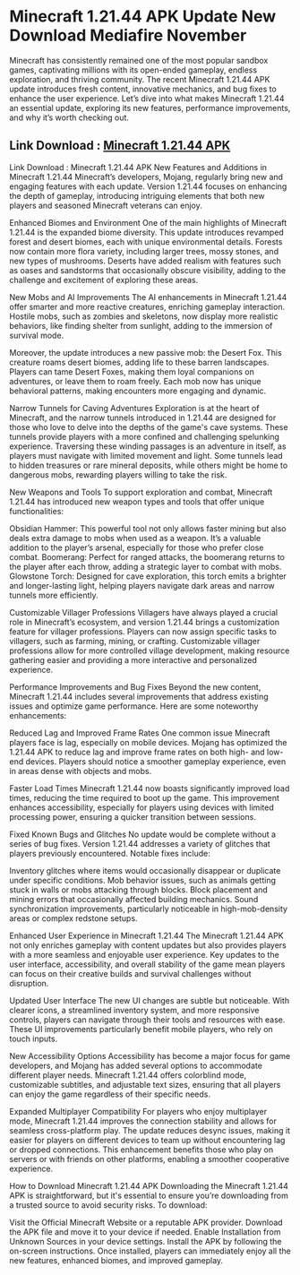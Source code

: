 # Minecraft 1.21.44 APK Update New Download Mediafire November

Minecraft has consistently remained one of the most popular sandbox games, captivating millions with its open-ended gameplay, endless exploration, and thriving community. The recent Minecraft 1.21.44 APK update introduces fresh content, innovative mechanics, and bug fixes to enhance the user experience. Let’s dive into what makes Minecraft 1.21.44 an essential update, exploring its new features, performance improvements, and why it’s worth checking out.

## Link Download : [Minecraft 1.21.44 APK](https://gamemodfree.com/minecraft-apk)

Link Download : Minecraft 1.21.44 APK
New Features and Additions in Minecraft 1.21.44
Minecraft’s developers, Mojang, regularly bring new and engaging features with each update. Version 1.21.44 focuses on enhancing the depth of gameplay, introducing intriguing elements that both new players and seasoned Minecraft veterans can enjoy.

Enhanced Biomes and Environment
One of the main highlights of Minecraft 1.21.44 is the expanded biome diversity. This update introduces revamped forest and desert biomes, each with unique environmental details. Forests now contain more flora variety, including larger trees, mossy stones, and new types of mushrooms. Deserts have added realism with features such as oases and sandstorms that occasionally obscure visibility, adding to the challenge and excitement of exploring these areas.

New Mobs and AI Improvements
The AI enhancements in Minecraft 1.21.44 offer smarter and more reactive creatures, enriching gameplay interaction. Hostile mobs, such as zombies and skeletons, now display more realistic behaviors, like finding shelter from sunlight, adding to the immersion of survival mode.

Moreover, the update introduces a new passive mob: the Desert Fox. This creature roams desert biomes, adding life to these barren landscapes. Players can tame Desert Foxes, making them loyal companions on adventures, or leave them to roam freely. Each mob now has unique behavioral patterns, making encounters more engaging and dynamic.

Narrow Tunnels for Caving Adventures
Exploration is at the heart of Minecraft, and the narrow tunnels introduced in 1.21.44 are designed for those who love to delve into the depths of the game's cave systems. These tunnels provide players with a more confined and challenging spelunking experience. Traversing these winding passages is an adventure in itself, as players must navigate with limited movement and light. Some tunnels lead to hidden treasures or rare mineral deposits, while others might be home to dangerous mobs, rewarding players willing to take the risk.

New Weapons and Tools
To support exploration and combat, Minecraft 1.21.44 has introduced new weapon types and tools that offer unique functionalities:

Obsidian Hammer: This powerful tool not only allows faster mining but also deals extra damage to mobs when used as a weapon. It’s a valuable addition to the player’s arsenal, especially for those who prefer close combat. Boomerang: Perfect for ranged attacks, the boomerang returns to the player after each throw, adding a strategic layer to combat with mobs. Glowstone Torch: Designed for cave exploration, this torch emits a brighter and longer-lasting light, helping players navigate dark areas and narrow tunnels more efficiently.

Customizable Villager Professions
Villagers have always played a crucial role in Minecraft’s ecosystem, and version 1.21.44 brings a customization feature for villager professions. Players can now assign specific tasks to villagers, such as farming, mining, or crafting. Customizable villager professions allow for more controlled village development, making resource gathering easier and providing a more interactive and personalized experience.

Performance Improvements and Bug Fixes
Beyond the new content, Minecraft 1.21.44 includes several improvements that address existing issues and optimize game performance. Here are some noteworthy enhancements:

Reduced Lag and Improved Frame Rates
One common issue Minecraft players face is lag, especially on mobile devices. Mojang has optimized the 1.21.44 APK to reduce lag and improve frame rates on both high- and low-end devices. Players should notice a smoother gameplay experience, even in areas dense with objects and mobs.

Faster Load Times
Minecraft 1.21.44 now boasts significantly improved load times, reducing the time required to boot up the game. This improvement enhances accessibility, especially for players using devices with limited processing power, ensuring a quicker transition between sessions.

Fixed Known Bugs and Glitches
No update would be complete without a series of bug fixes. Version 1.21.44 addresses a variety of glitches that players previously encountered. Notable fixes include:

Inventory glitches where items would occasionally disappear or duplicate under specific conditions. Mob behavior issues, such as animals getting stuck in walls or mobs attacking through blocks. Block placement and mining errors that occasionally affected building mechanics. Sound synchronization improvements, particularly noticeable in high-mob-density areas or complex redstone setups.

Enhanced User Experience in Minecraft 1.21.44
The Minecraft 1.21.44 APK not only enriches gameplay with content updates but also provides players with a more seamless and enjoyable user experience. Key updates to the user interface, accessibility, and overall stability of the game mean players can focus on their creative builds and survival challenges without disruption.

Updated User Interface
The new UI changes are subtle but noticeable. With clearer icons, a streamlined inventory system, and more responsive controls, players can navigate through their tools and resources with ease. These UI improvements particularly benefit mobile players, who rely on touch inputs.

New Accessibility Options
Accessibility has become a major focus for game developers, and Mojang has added several options to accommodate different player needs. Minecraft 1.21.44 offers colorblind mode, customizable subtitles, and adjustable text sizes, ensuring that all players can enjoy the game regardless of their specific needs.

Expanded Multiplayer Compatibility
For players who enjoy multiplayer mode, Minecraft 1.21.44 improves the connection stability and allows for seamless cross-platform play. The update reduces desync issues, making it easier for players on different devices to team up without encountering lag or dropped connections. This enhancement benefits those who play on servers or with friends on other platforms, enabling a smoother cooperative experience.

How to Download Minecraft 1.21.44 APK
Downloading the Minecraft 1.21.44 APK is straightforward, but it's essential to ensure you’re downloading from a trusted source to avoid security risks. To download:

Visit the Official Minecraft Website or a reputable APK provider. Download the APK file and move it to your device if needed. Enable Installation from Unknown Sources in your device settings. Install the APK by following the on-screen instructions. Once installed, players can immediately enjoy all the new features, enhanced biomes, and improved gameplay.
